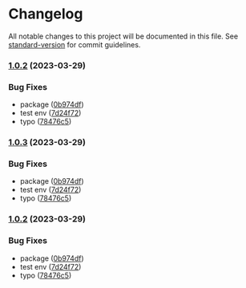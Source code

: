 # Changelog

All notable changes to this project will be documented in this file. See [standard-version](https://github.com/conventional-changelog/standard-version) for commit guidelines.

### [1.0.2](https://github.com/vasttian/vue-cli-plugin-basis/compare/v0.9.8-rc.0...v1.0.2) (2023-03-29)


### Bug Fixes

* package ([0b974df](https://github.com/vasttian/vue-cli-plugin-basis/commit/0b974df099d334b15bfa181610f49c2d39f5fb97))
* test env ([7d24f72](https://github.com/vasttian/vue-cli-plugin-basis/commit/7d24f725e5b480280ec403be4402dd7a74e90d1c))
* typo ([78476c5](https://github.com/vasttian/vue-cli-plugin-basis/commit/78476c52b2560c831a836726d33d0860c947a72a))

### [1.0.3](https://github.com/vasttian/vue-cli-plugin-basis/compare/v0.9.8-rc.0...v1.0.3) (2023-03-29)


### Bug Fixes

* package ([0b974df](https://github.com/vasttian/vue-cli-plugin-basis/commit/0b974df099d334b15bfa181610f49c2d39f5fb97))
* test env ([7d24f72](https://github.com/vasttian/vue-cli-plugin-basis/commit/7d24f725e5b480280ec403be4402dd7a74e90d1c))
* typo ([78476c5](https://github.com/vasttian/vue-cli-plugin-basis/commit/78476c52b2560c831a836726d33d0860c947a72a))

### [1.0.2](https://github.com/vasttian/vue-cli-plugin-basis/compare/v0.9.8-rc.0...v1.0.2) (2023-03-29)


### Bug Fixes

* package ([0b974df](https://github.com/vasttian/vue-cli-plugin-basis/commit/0b974df099d334b15bfa181610f49c2d39f5fb97))
* test env ([7d24f72](https://github.com/vasttian/vue-cli-plugin-basis/commit/7d24f725e5b480280ec403be4402dd7a74e90d1c))
* typo ([78476c5](https://github.com/vasttian/vue-cli-plugin-basis/commit/78476c52b2560c831a836726d33d0860c947a72a))
